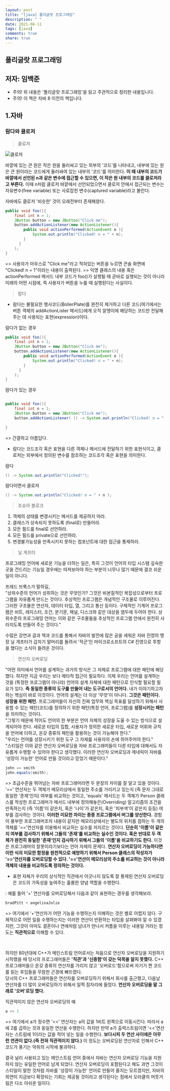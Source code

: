 ```yaml
---
layout: post
title: "[java] 폴리글랏 프로그래밍"
description: " "
date: 2021-06-11
tags: [java]
comments: true
share: true
---
```


## 폴리글랏 프로그래밍
## 저자: 임백준 

* 주의! 위 내용은 '폴리글랏 프로그래밍'을 읽고 주관적으로 정리한 내용입니다.
* 주의! 이 책은 자바 8 이전의 책입니다. 

## 1.자바


### 람다와 클로저 

> 클로저


![클로저](https://user-images.githubusercontent.com/38216027/60767058-16b27c00-a0ed-11e9-82eb-9f8c384ea271.jpg)


바깥에 있는 큰 원은 작은 원을 둘러싸고 있는 외부의 '코드'를 나타내고, 내부에 있는 원은 큰 원이라는 코드에게 둘러싸여 있는 내부의 '코드'를 의미한다. **이 때 내부의 코드가 바깥에서 선언된 n과 같은 변수에 접근할 수 있으면, 이 작은 원 내부의 코드를 클로저라고 부른다.** 이때 n처럼 클로저 바깥에서 선언되었으면서 클로저 안에서 접근되는 변수는 자유변수(free variable) 또는 사로잡힌 변수(captured variable)라고 불린다.


자바에도 클로저 '비슷한' 것이 오래전부터 존재해왔다. 
```java
public void foo(){
    final int n = 1; 
    JButton button = new JButton("Click me");
    button.addActionListener(new ActionListener(){
        public void actionPerformed(ActionEvent e ){
            System.out.println("Clicked! n = " + n);
        }
      }
    );
}
```
=> 사용자가 마우스로 "Click me"라고 적혀있는 버튼을 누르면 콘솔 화면에 "Clicked! n = 1"이라는 내용이 출력된다. 
=> 익명 클래스의 내용 혹은 actionPerformed 메서드 내부 코드가 foo()가 실행될 때 곧바로 실행되는 것이 아니라 미래의 어떤 시점에, 즉 사용자가 버튼을 누를 때 실행된다는 사실이다. 







> 람다 


* 람다는 불필요한 행사코드(BolierPlate)를 완전히 제거하고 다른 코드(여기에서는 버튼 객체의 addActionLister 메서드)에게 오직 알맹이에 해당하는 코드만 전달해주는 데 사용되는 표현(expression)이다. 

람다가 없는 경우 
```java
public void foo(){
    final int n = 1; 
    JButton button = new JButton("Click me");
    button.addActionListener(new ActionListener(){
        public void actionPerformed(ActionEvent e ){
            System.out.println("Clicked! n = " + n);
        }
      }
    );
}
```

람다가 있는 경우
```java

public void foo(){
    final int n = 1; 
    JButton button = new JButton("Click me");
    button.addActionListener( () -> System.out.println("Clicked! n = " + n );
    
}
```
=> 간결하고 아름답다.




* 람다는 코드조각 혹은 표현을 다른 객체나 메서드에 전달하기 위한 표현식이고, 클로저는 외부에서 정의된 변수를 참조하는 코드조각 혹은 표현을 의미한다.

람다
```java
() -> System.out.println("Clicked!");
```

람다이면서 클로저
```java
() -> System.out.println("Clicked! n = " + n );
```



> 조슈아 블로크 

1. 객체의 상태를 변경시키는 메서드를 제공하지 마라.
2. 클래스가 상속되지 못하도록 (final로) 만들어라.
3. 모든 필드를 final로 선언하라.
4. 모든 필드를 private으로 선언하라.
5. 변경불가능성을 만족시키지 못하는 컴포넌트에 대한 접근을 통제하라.



> 닐 게프터 

프로그래밍 언어에 새로운 기능을 더하는 일은, 특히 그것이 언어의 타입 시스템 깊숙한 곳을 건드리는 기능일 경우에는 따져보아야 하는 부분이 너무나 많기 때문에 결코 쉬운 일이 아니다.

프레드 브룩스가 말하길,
<br>"상위수준의 언어가 성취하는 것은 무엇인가? 그것은 비본질적인 복잡성으로부터 프로그램을 자유롭게 만드는 것이다. 추상적인 프로그램은 개념적인 구조물로 이루어진다. 그러한 구조물은 연산자, 데이터 타입, 열, 그리고 통신 등이다. 구체적인 기계어 프로그램은 비트, 레지스터, 조건, 분기문, 채널, 디스크와 같은 대상을 염두에 두어야 한다. 상위수준의 프로그래밍 언어는 이와 같은 구조물들을 추상적인 프로그램 안에서 완전히 사라지도록 만들어 주는 것이다."


수많은 강연과 글과 책과 코드를 통해서 자바의 발전에 많은 공을 세워온 자바 진영의 맹장 닐 게프터가 갑자기 말머리를 돌려서 '적군'인 마이크로소프트의 C# 진영으로 투항을 했다는 소식이 들려온 것이다.

> 연산자 오버로딩

"어떤 의미에서 언어를 설계하는 과거의 방식은 그 자체로 프로그램에 대한 패턴에 해당했다. 하지만 지금 우리는 보다 메타적 접근이 필요하다. 이제 우리는 언어를 설계하는 것을 (특정한 프로그램이 아니라) 언어의 설계 자체에 대한 패턴으로 인식할 필요할 필요가 있다. **즉 동일한 종류의 도구를 만들어 내는 도구로서의 언어다.** 내가 이야기하고자 하는 핵심이 바로 이것이다. 언어의 설계는 더 이상 '무엇'이 아니다. **그것은 패턴이다. 성장을 위한 패턴.** 프로그래머들이 자신의 진짜 업무와 핵심 목표를 달성하기 위해서 사용할 수 있는 패턴(코드)를 정의하기 위한 패턴(특정 언어, 프로그램)를 **성장시키는 패턴**을 의미하는 것이다. 
<br>"그렇기 때문에 적어도 언어의 한 부분은 언어 자체의 성장을 도울 수 있는 방식으로 설계되어야 한다. 새로운 타입의 집합, 사용자가 정의한 새로운 타입, 새로운 어휘와 규칙을 언어에 더하고, 온갖 종류의 패턴을 활용하는 것이 가능해야 한다."
<br>"우리는 언어를 성장시키기 위한 도구 그 자체를 사용자의 손에 쥐어주어야 한다."
<br>"스티일은 이와 같은 연산자 오버로딩을 자바 프로그래머들이 다른 타입에 대해서도 자유롭게 수행할 수 있어야 한다고 생각했다. 이러한 연산자 오버로딩과 제네릭이 자바를 '성장이 가능한' 언어로 만들 것이라고 믿었기 때문이다."


```java
john == smith
john.equals(smith);
```
=> 초급수준을 뛰어넘는 자바 프로그래머라면 두 문장의 차이를 잘 알고 있을 것이다. '==' 연산자는 두 객체가 메모리상에서 동일한 주소를 가리키고 있는지 (즉 문자 그대로 동일한 '존재'인지) 여부를 비교하는 것이고, 'equals' 메서드는 두 객체가 Person 클래스를 작성한 프로그래머가 메서드 내부에 정의해놓은(Overriding) 알고리즘의 조건을 만족하는지 (즉 '이름'이 같은지, 혹은 '나이'가 같은지, 혹은 '피부색'이 같은지 등등) 여부를 검사하는 것이다. **이러한 미묘한 차이는 종종 프로그램에서 버그를 양산한다.** 경험이 풍부한 프로그래머조차 내용이 같지만 메모리상에서는 별도의 위치를 점하는 두 개의 객체를 '=='연산자를 이용해서 비교하는 실수를 저지르는 것이다. **단순히 '이름'이 같은지 여부를 검사하기 위해서 그들의 '존재'를 비교하는 실수인 것이다. 혹은 반대로 두 객체가 완전히 동일한 '존재'인지 검사하기 위해서 그들의 '이름'을 비교하기도 한다.** 이것은 프로그래머의 잘못이라기보다는 언어 자체의 문제다. **연산자 오버로딩이 가능하다면 이런 식의 미묘한 함정을 원천적으로 예방하기 위해서 Person 클래스의 작성자가 '=='연산자를 오버로딩할 수 있다. '=='연산이 메모리상의 주소를 비교하는 것이 아니라 객체의 내용을 비교하도록 정의하는 것이다.**

* 표현 자체가 우리의 상식적인 직관에서 어긋나지 않도록 잘 통제된 연산자 오버로딩은 코드의 가독성을 높여주는 훌륭한 양념 역할을 수행한다.

: 예를 들어 '+' 연산자를 오버로딩해서 다음과 같이 표현하는 경우를 생각해보라.
```java
bradPitt + angelinaJolie
```
=> 여기에서 '+'연산자가 어떤 기능을 수행하는지 이해하는 것은 별로 어렵지 않다. 구체적으로 어떤 일을 수행하는지는 이러한 연산이 반환하는 타입을 살펴봐야 알 수 있겠지만, 그것이 아마도 결혼이나 연애처럼 남녀가 만나서 커플을 이루는 내용일 거라는 정도는 **직관적으로** 이해할 수 있다.

<br>

하지만 80년대에 C++가 메인스트림 언어로서는 처음으로 연산자 오버로딩을 지원하기 시작했을 때 당시의 프로그래머들은 **'직관'과 '신중함'이 갖는 덕목을 알지 못했다.** C++ 프로그래머들으 온갖 종류의 연산자를 가리지 않고 '오버로드'함으로써 자기가 짠 코드를 읽는 후임들을 무참한 곤경에 빠뜨렸다. 
<br>당시의 C++ 프로그래머들은 연산자를 오버로딩하기 위해서 회사를 출근했고, 다음날 연산자를 더 많이 오버로딩하기 위해서 일찍 잠자리에 들었다. **연산자 오버로딩을 말 그래로 '오버'로딩 했다.**

직관적이지 않은 연산자 오버로딩의 예
```c++
a << 1
```
=> 여기에서 a가 정수면 '<<' 연산자는 a의 값을 1비트 왼쪽으로 이동시킨다. 따라서 a에 2를 곱하는 것과 동일한 연산을 수행한다. 하지만 만약 a가 출력스트림이면 '<<'연산자는 스트림에 1이라는 값을 적어 넣는 일을 수행한다. **보다시피 두 연산 사이에은 아무런 연관이 없다.(즉 전혀 직관적이지 않다.)** 이 정도는 오버로딩된 연산자로 인해서 C++ 코드가 풍기는 악취의 시작에 불과하다.

결국 널리 사용되고 있는 메인스트림 언어 중에서 자바는 연산자 오버로딩 기능을 지원하지 않는 유일한 언어로 남게 되었다. 연산자 오버로딩이 포함된다고 해도 과연 그것이 스티일이 말한 것처럼 자바를 '성장이 가능한' 언어로 만들어 줄지는 모르겠지만, 자바의 외연이 지금보다 확장되는 기회는 제공될 것이라고 생각된다는 점에서 오라클의 머뭇거림은 다소 아쉬운 일이다.